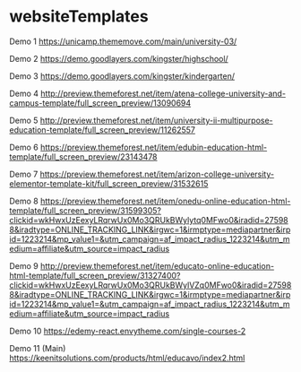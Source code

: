 # websiteTemplates
Demo 1
https://unicamp.thememove.com/main/university-03/

Demo 2
https://demo.goodlayers.com/kingster/highschool/

Demo 3
https://demo.goodlayers.com/kingster/kindergarten/

Demo 4
http://preview.themeforest.net/item/atena-college-university-and-campus-template/full_screen_preview/13090694

Demo 5
http://preview.themeforest.net/item/university-ii-multipurpose-education-template/full_screen_preview/11262557

Demo 6
https://preview.themeforest.net/item/edubin-education-html-template/full_screen_preview/23143478

Demo 7
https://preview.themeforest.net/item/arizon-college-university-elementor-template-kit/full_screen_preview/31532615

Demo 8
https://preview.themeforest.net/item/onedu-online-education-html-template/full_screen_preview/31599305?clickid=wkHwxUzEexyLRqrwUx0Mo3QRUkBWylytq0MFwo0&iradid=275988&iradtype=ONLINE_TRACKING_LINK&irgwc=1&irmptype=mediapartner&irpid=1223214&mp_value1=&utm_campaign=af_impact_radius_1223214&utm_medium=affiliate&utm_source=impact_radius

Demo 9
http://preview.themeforest.net/item/educato-online-education-html-template/full_screen_preview/31327400?clickid=wkHwxUzEexyLRqrwUx0Mo3QRUkBWylVZq0MFwo0&iradid=275988&iradtype=ONLINE_TRACKING_LINK&irgwc=1&irmptype=mediapartner&irpid=1223214&mp_value1=&utm_campaign=af_impact_radius_1223214&utm_medium=affiliate&utm_source=impact_radius

Demo 10
https://edemy-react.envytheme.com/single-courses-2

Demo 11 (Main)
https://keenitsolutions.com/products/html/educavo/index2.html
